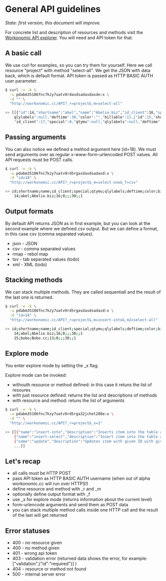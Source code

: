 General API guidelines
======================

_State: first version, this document will improve._

For concrete list and description of resources and methods visit the
[Workonomic API explorer](http://workonomic.cc/api-explorer.html).
You will need and API token for that.

A basic call
------------

We use curl for examples, so you can try them for yourself. Here we call resource "project" with method "select-all". 
We get the JSON with data back, which is default format. API token is passed as HTTP BASIC AUTH user parameter.

```bash
$ curl -v -k \
  -u pdabm35106fnc7kzy7uatv9rdasdsadasdasde:x \
  -d "" \
  "http://workonomic.cc/API?_r=project&_m=select-all"

>> [[{"id":14,"shortname":"abel","name":"Abelie.biz","id_client":16,"special":0,"qtymu":null,
	qlylabels":null,"deftime":30,"color":"","billable":1},{"id":15,"shortname":"mgam","name":"Usrjoy",
	"id_client":17,"special":0,"qtymu":null,"qlylabels":null,"deftime":30,"color":"","billable":0},]]
```

Passing arguments
-----------------

You can also notice we defined a method argument here (id=18). We must send arguments over as regular x-www-form-urlencoded 
POST values. All API requests must be POST calls.

```bash
$ curl -v -k \
  -u pdabm35106fnc7kzy7uatv9rd5rgasdasdsadasd:x \
  -d "id=18" \
  "http://workonomic.cc/API?_r=project&_m=select-one&_f=csv"

>> id;shortname;name;id_client;special;qtymu;qlylabels;deftime;color;billable
	14;abel;Abelie.biz;16;0;;;30;;1
```


Output formats
--------------

By default API returns JSON as in first example, but you can look at the second example where we defined csv output. 
But we can define a format, in this case csv (comma separated values).

 * json - JSON
 * csv - comma separated values
 * rmap - rebol map
 * tsv - tab separated values (todo)
 * xml - XML (todo)


Stacking methods
----------------

We can stack multiple methods. They are called sequentiall and the result of the last one is returned.

```bash
$ curl -v -k \
  -u pdabm35106fnc7kzy7uatv9rd5rgasdasdsadasd:x \
  -d "id=18" \
  "http://workonomic.cc/API?_r=project&_m=insert-into&_m2=select-all"

>> id;shortname;name;id_client;special;qtymu;qlylabels;deftime;color;billable
	14;abel;Abelie.biz;16;0;;;30;;1
	15;bobo;Bobo.cc;13;0;;;30;;1
```

Explore mode
------------

You enter explore mode by setting the _x flag. 

Explore mode can be invoked:

 * withouth resource or method defined: in this case it retuns the list of resoures
 * with just resource defined: returns the list and descriptions of methods
 * with resource and method: retuns the list of arguments

```bash
$ curl -v -k \
  -u pdabm35106fnc7kzy7uatv9rd5rga32jchet208e:x \
  -d "" \
  "http://workonomic.cc/API?_r=project&_x=1"

>> [[{"name":"insert-into","description":"Inserts item into the table and returns the last id."},
	{"name":"insert-select","description":"Insert item into the table and returns the unit as stored in the table."},
	{"name":"update","description":"Updates item with given ID with given values."},
	...]] 
```


Let's recap
-----------

 * all calls must be HTTP POST
 * pass API token as HTTP BASIC AUTH username (when out of alpha workonomic.cc will run over HTTPS!)
 * define resource and method with _r and _m
 * optionally define output format with _f
 * use _x for explore mode (returns information about the current level)
 * form-urlencode arguments and send them as POST data
 * you can stack multiple method calls inside one HTTP call and the result of the last will get returned


Error statuses
--------------


 * 400 - no resource given
 * 400 - no method given
 * 401 - wrong api token
 * 403 - validation error (returned data shows the error, for example: ["validation",{"id":"required"}] )
 * 404 - resource or method not found
 * 500 - internal server error

